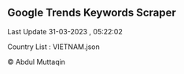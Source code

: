

## Google Trends Keywords Scraper 
 
Last Update 31-03-2023 , 05:22:02

Country List :
VIETNAM.json



© Abdul Muttaqin 
